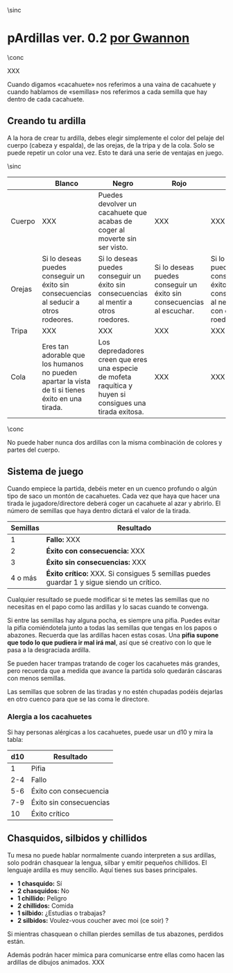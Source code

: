 \sinc

# pArdillas ver. 0.2 [por Gwannon](https://gwannon.com/)

\conc

XXX

Cuando digamos «cacahuete» nos referimos a una vaina de cacahuete y cuando hablamos de «semillas» nos referimos a cada semilla que hay dentro de cada cacahuete.

## Creando tu ardilla

A la hora de crear tu ardilla, debes elegir simplemente el color del pelaje del cuerpo (cabeza y espalda), de las orejas, de la tripa y de la cola. Solo se puede repetir un color una vez. Esto te dará una serie de ventajas en juego.

\sinc

|&nbsp;|Blanco|Negro|Rojo|Gris|
|---|---|---|---|---|
|Cuerpo|XXX|Puedes devolver un cacahuete que acabas de coger al moverte sin ser visto.|XXX|XXX|
|Orejas|Si lo deseas puedes conseguir un éxito sin consecuencias al seducir a otros rodeores.|Si lo deseas puedes conseguir un éxito sin consecuencias al mentir a otros roedores.|Si lo deseas puedes conseguir un éxito sin consecuencias al escuchar.|Si lo deseas puedes conseguir un éxito sin consecuencias al negociar con otros roedores.|
|Tripa|XXX|XXX|XXX|XXX|
|Cola|Eres tan adorable que los humanos no pueden apartar la vista de ti si tienes éxito en una tirada.|Los depredadores creen que eres una especie de mofeta raquítica y huyen si consigues una tirada exitosa.|XXX|XXX|

\conc

No puede haber nunca dos ardillas con la misma combinación de colores y partes del cuerpo.

## Sistema de juego

Cuando empiece la partida, debéis meter en un cuenco profundo o algún tipo de saco un montón de cacahuetes. Cada vez que haya que hacer una tirada le jugadore/directore deberá coger un cacahuete al azar y abrirlo. El número de semillas que haya dentro dictará el valor de la tirada.

|Semillas|Resultado|
|---|---|
|1|**Fallo:** XXX|
|2|**Éxito con consecuencia:** XXX|
|3|**Éxito sin consecuencias:** XXX|
|4 o más|**Éxito crítico:** XXX. Si consigues 5 semillas puedes guardar 1 y sigue siendo un crítico.|

Cualquier resultado se puede modificar si te metes las semillas que no necesitas en el papo como las ardillas y lo sacas cuando te convenga. 

Si entre las semillas hay alguna pocha, es siempre una pifia. Puedes evitar la pifia comiéndotela junto a todas las semillas que tengas en los papos o abazones. Recuerda que las ardillas hacen estas cosas. Una **pifia supone que todo lo que pudiera ir mal irá mal**, así que sé creativo con lo que le pasa a la desgraciada ardilla.

Se pueden hacer trampas tratando de coger los cacahuetes más grandes, pero recuerda que a medida que avance la partida solo quedarán cáscaras con menos semillas. 

Las semillas que sobren de las tiradas y no estén chupadas podéis dejarlas en otro cuenco para que se las coma le directore. 

### Alergia a los cacahuetes

Si hay personas alérgicas a los cacahuetes, puede usar un d10 y mira la tabla:

|d10|Resultado|
|---|---|
|1|Pifia|
|2-4|Fallo|
|5-6|Éxito con consecuencia|
|7-9|Éxito sin consecuencias|
|10|Éxito crítico|

## Chasquidos, silbidos y chillidos

Tu mesa no puede hablar normalmente cuando interpreten a sus ardillas, solo podrán chasquear la lengua, silbar y emitir pequeños chillidos. El lenguaje ardilla es muy sencillo. Aquí tienes sus bases principales.

* **1 chasquido:** Sí
* **2 chasquidos:** No
* **1 chillido:** Peligro
* **2 chillidos:** Comida
* **1 silbido:** ¿Estudias o trabajas?
* **2 silbidos:** Voulez-vous coucher avec moi (ce soir) ?

Si mientras chasquean o chillan pierdes semillas de tus abazones, perdidos están.

Además podrán hacer mímica para comunicarse entre ellas como hacen las ardillas de dibujos animados. XXX
